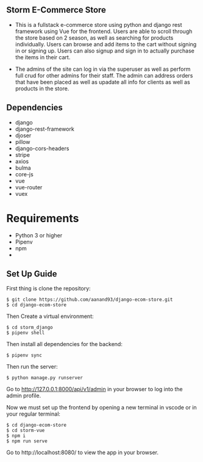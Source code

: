 ## Storm E-Commerce Store

- This is a fullstack e-commerce store using python and django rest framework using Vue for the frontend. Users are able to scroll through the store based on 2 season, as well as searching for products individually. Users can browse and add items to the cart without signing in or signing up. Users can also signup and sign in to actually purchase the items in their cart.

- The admins of the site can log in via the superuser as well as perform full crud for other admins for their staff. The admin can address orders that have been placed as well as upadate all info for clients as well as products in the store.

## Dependencies

- django
- django-rest-framework
- djoser
- pillow
- django-cors-headers
- stripe
- axios
- bulma
- core-js
- vue
- vue-router
- vuex

# Requirements

- Python 3 or higher
- Pipenv
- npm
-

## Set Up Guide

First thing is clone the repository:

    $ git clone https://github.com/aanand93/django-ecom-store.git
    $ cd django-ecom-store

Then Create a virtual environment:

    $ cd storm_django
    $ pipenv shell

Then install all dependencies for the backend:

    $ pipenv sync

Then run the server:

    $ python manage.py runserver

Go to http://127.0.0.1:8000/api/v1/admin in your browser to log into the admin profile.

Now we must set up the frontend by opening a new terminal in vscode or in your regular terminal:

    $ cd django-ecom-store
    $ cd storm-vue
    $ npm i
    $ npm run serve

Go to http://localhost:8080/ to view the app in your browser.
